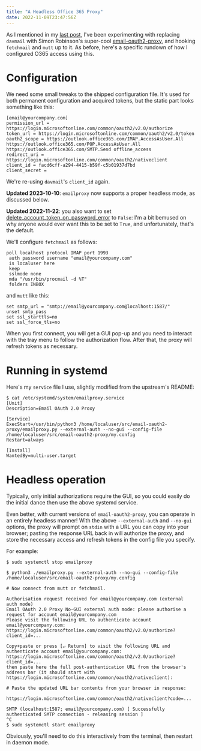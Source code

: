 ```yaml
---
title: "A Headless Office 365 Proxy"
date: 2022-11-09T23:47:56Z
---
```


As I mentioned in my [last
post](https://movementarian.org/blog/posts/fetchmail-and-office-365/), I've been
experimenting with replacing `davmail` with Simon Robinson's super-cool
[email-oauth2-proxy](https://github.com/simonrob/email-oauth2-proxy), and
hooking `fetchmail` and `mutt` up to it. As before, here's a specific rundown of
how I configured O365 access using this.

# Configuration

We need some small tweaks to the shipped configuration file. It's used for both
permanent configuration and acquired tokens, but the static part looks something
like this:

```
[email@yourcompany.com]
permission_url = https://login.microsoftonline.com/common/oauth2/v2.0/authorize
token_url = https://login.microsoftonline.com/common/oauth2/v2.0/token
oauth2_scope = https://outlook.office365.com/IMAP.AccessAsUser.All https://outlook.office365.com/POP.AccessAsUser.All https://outlook.office365.com/SMTP.Send offline_access
redirect_uri = https://login.microsoftonline.com/common/oauth2/nativeclient
client_id = facd6cff-a294-4415-b59f-c5b01937d7bd
client_secret =
```

We're re-using `davmail`'s `client_id` again.

**Updated 2023-10-10**: `emailproxy` now supports a proper headless mode, as
discussed below.

**Updated 2022-11-22**: you also want to set
[delete_account_token_on_password_error](https://github.com/simonrob/email-oauth2-proxy/blob/main/emailproxy.config#L178)
to `False`: I'm a bit bemused on why anyone would ever want this to be set to
`True`, and unfortunately, that's the default.

We'll configure `fetchmail` as follows:

```
poll localhost protocol IMAP port 1993
 auth password username "email@yourcompany.com"
 is localuser here
 keep
 sslmode none
 mda "/usr/bin/procmail -d %T"
 folders INBOX
```

and `mutt` like this:

```
set smtp_url = "smtp://email@yourcompany.com@localhost:1587/"
unset smtp_pass
set ssl_starttls=no
set ssl_force_tls=no
```

When you first connect, you will get a GUI pop-up and you need to interact with
the tray menu to follow the authorization flow. After that, the proxy will
refresh tokens as necessary.

# Running in systemd

Here's my `service` file I use, slightly modified from the upstream's README:

```
$ cat /etc/systemd/system/emailproxy.service
[Unit]
Description=Email OAuth 2.0 Proxy

[Service]
ExecStart=/usr/bin/python3 /home/localuser/src/email-oauth2-proxy/emailproxy.py --external-auth --no-gui --config-file /home/localuser/src/email-oauth2-proxy/my.config
Restart=always

[Install]
WantedBy=multi-user.target
```

# Headless operation

Typically, only initial authorizations require the GUI, so you could easily do
the initial dance then use the above systemd service.

Even better, with current versions of `email-oauth2-proxy`, you can operate in
an entirely headless manner! With the above `--external-auth` and `--no-gui`
options, the proxy will prompt on `stdin` with a URL you can copy into your
browser; pasting the response URL back in will authorize the proxy, and store
the necessary access and refresh tokens in the config file you specify.

For example:


```
$ sudo systemctl stop emailproxy

$ python3 ./emailproxy.py --external-auth --no-gui --config-file /home/localuser/src/email-oauth2-proxy/my.config

# Now connect from mutt or fetchmail.

Authorisation request received for email@yourcompany.com (external auth mode)
Email OAuth 2.0 Proxy No-GUI external auth mode: please authorise a request for account email@yourcompany.com
Please visit the following URL to authenticate account email@yourcompany.com: https://login.microsoftonline.com/common/oauth2/v2.0/authorize?client_id=...

Copy+paste or press [↵ Return] to visit the following URL and authenticate account email@yourcompany.com: https://login.microsoftonline.com/common/oauth2/v2.0/authorize?client_id=...
then paste here the full post-authentication URL from the browser's address bar (it should start with https://login.microsoftonline.com/common/oauth2/nativeclient):

# Paste the updated URL bar contents from your browser in response:

https://login.microsoftonline.com/common/oauth2/nativeclient?code=...

SMTP (localhost:1587; email@yourcompany.com) [ Successfully authenticated SMTP connection - releasing session ]
^C
$ sudo systemctl start emailproxy
```

Obviously, you'll need to do this interactively from the terminal, then restart
in daemon mode.
